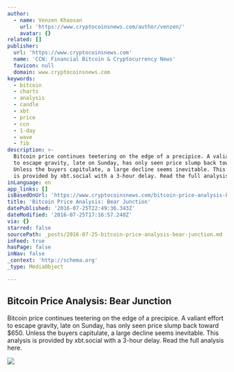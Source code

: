 ```yaml
---
author:
  - name: Venzen Khaosan
    url: 'https://www.cryptocoinsnews.com/author/venzen/'
    avatar: {}
related: []
publisher:
  url: 'https://www.cryptocoinsnews.com'
  name: 'CCN: Financial Bitcoin & Cryptocurrency News'
  favicon: null
  domain: www.cryptocoinsnews.com
keywords:
  - bitcoin
  - charts
  - analysis
  - candle
  - xbt
  - price
  - ccn
  - 1-day
  - wave
  - fib
description: >-
  Bitcoin price continues teetering on the edge of a precipice. A valiant effort
  to escape gravity, late on Sunday, has only seen price slump back toward $650.
  Unless the buyers capitulate, a large decline seems inevitable. This analysis
  is provided by xbt.social with a 3-hour delay. Read the full analysis here.
inLanguage: en
app_links: []
isBasedOnUrl: 'https://www.cryptocoinsnews.com/bitcoin-price-analysis-beware-bear/'
title: 'Bitcoin Price Analysis: Bear Junction'
datePublished: '2016-07-25T22:49:36.343Z'
dateModified: '2016-07-25T17:16:57.248Z'
via: {}
starred: false
sourcePath: _posts/2016-07-25-bitcoin-price-analysis-bear-junction.md
inFeed: true
hasPage: false
inNav: false
_context: 'http://schema.org'
_type: MediaObject

---
```

<article style=""><h1>Bitcoin Price Analysis: Bear Junction</h1><p>Bitcoin price continues teetering on the edge of a precipice. A valiant effort to escape gravity, late on Sunday, has only seen price slump back toward $650. Unless the buyers capitulate, a large decline seems inevitable. This analysis is provided by xbt.social with a 3-hour delay. Read the full analysis here.</p><img src="https://www.cryptocoinsnews.com/wp-content/uploads/2016/07/Selection_20160725_006.png" /></article>
